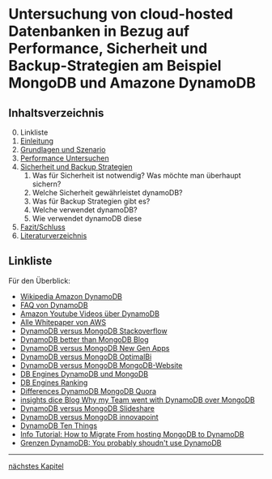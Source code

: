 # Untersuchung von cloud-hosted Datenbanken in Bezug auf Performance, Sicherheit und Backup-Strategien am Beispiel MongoDB und Amazone DynamoDB

## Inhaltsverzeichnis

0. Linkliste
1. [Einleitung](https://github.com/kuzdu/DBS---DynamboDB-vs-MongoDB/blob/master/1_Einleitung.md)
2. [Grundlagen und Szenario](https://github.com/kuzdu/DBS---DynamboDB-vs-MongoDB/blob/master/2_GrundlagenUndSzenario.md)
3. [Performance Untersuchen](https://github.com/kuzdu/DBS---DynamboDB-vs-MongoDB/blob/master/3_PerformanceUntersuchen.md)
4. [Sicherheit und Backup Strategien](https://github.com/kuzdu/DBS---DynamboDB-vs-MongoDB/blob/master/4_SicherheitUndBackupStrategien.md)
    1. Was für Sicherheit ist notwendig? Was möchte man überhaupt sichern?
    2. Welche Sicherheit gewährleistet dynamoDB?
    3. Was für Backup Strategien gibt es?
    4. Welche verwendet dynamoDB?
    5. Wie verwendet dynamoDB diese
5. [Fazit/Schluss](https://github.com/kuzdu/DBS---DynamboDB-vs-MongoDB/blob/master/5_FazitSchluss.md)
6. [Literaturverzeichnis](https://github.com/kuzdu/DBS---DynamboDB-vs-MongoDB/blob/master/6_Literaturverzeichnis.md)

Linkliste
---------

Für den Überblick: 
* [Wikipedia Amazon DynamoDB](https://de.wikipedia.org/wiki/Amazon_Dynamo)
* [FAQ von DynamoDB](https://aws.amazon.com/de/dynamodb/faqs/)
* [Amazon Youtube Videos über DynamoDB](https://www.youtube.com/user/AmazonWebServices/search?query=dynamoDB)
* [Alle Whitepaper von AWS](https://aws.amazon.com/de/whitepapers/)
* [DynamoDB versus MongoDB Stackoverflow](https://stackoverflow.com/questions/17931073/dynamodb-vs-mongodb-nosql)
* [DynamoDB better than MongoDB Blog](https://blog.cloudthat.com/5-reasons-why-dynamodb-is-better-than-mongodb/)
* [DynamoDB versus MongoDB New Gen Apps](https://www.newgenapps.com/blog/bid/213202/amazon-dynamodb-vs-mongodb)
* [DynamoDB versus MongoDB OptimalBi](https://optimalbi.com/blog/2017/03/15/dynamodb-vs-mongodb-battle-of-the-nosql-databases/)
* [DynamoDB versus MongoDB MongoDB-Website](https://www.mongodb.com/compare/mongodb-dynamodb)
* [DB Engines DynamoDB und MongoDB ](https://db-engines.com/en/system/Amazon+DynamoDB%3BMongoDB)
* [DB Engines Ranking](https://db-engines.com/en/ranking)
* [Differences DynamoDB MongoDB Quora](https://www.quora.com/What-are-differences-between-MongoDB-and-Amazon-DynamoDB)
* [insights dice Blog Why my Team went with DynamoDB over MongoDB](https://insights.dice.com/2013/02/21/why-my-team-went-with-dynamodb-over-mongodb/)
* [DynamoDB versus MongoDB Slideshare](https://de.slideshare.net/AmarDas8/compare-dynamodb-vs-mongodb)
* [DynamoDB versus MongoDB innovapoint](https://www.innovapoint.com/resources/blogs/dynamodb-vs-mongodb/)
* [DynamoDB Ten Things](https://cloudacademy.com/blog/amazon-dynamodb-ten-things/)
* [Info Tutorial: How to Migrate From hosting MongoDB to DynamoDB](https://auth0.com/blog/how-to-migrate-from-hosting-mongodb-to-dynamodb/)
* [Grenzen DynamoDB: You probably shoudn't use DynamoDB](https://syslog.ravelin.com/you-probably-shouldnt-use-dynamodb-89143c1287ca)

--------
[nächstes Kapitel](https://github.com/kuzdu/DBS---DynamboDB-vs-MongoDB/blob/master/1_Einleitung.md)